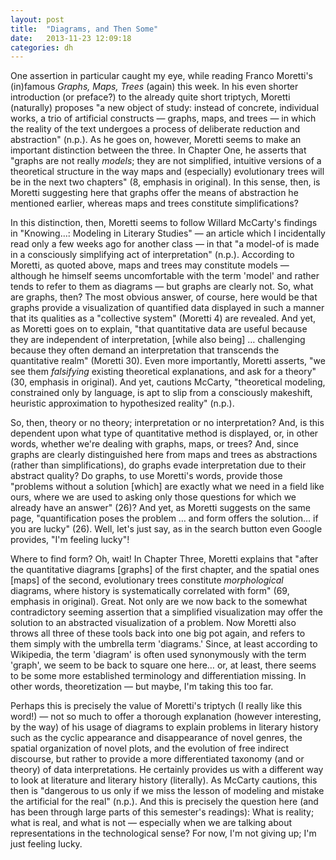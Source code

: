 ```yaml
---
layout: post
title:  "Diagrams, and Then Some"
date:   2013-11-23 12:09:18
categories: dh
---
```


One assertion in particular caught my eye, while reading Franco Moretti's (in)famous _Graphs, Maps, Trees_ (again) this week. In his even shorter introduction (or preface?) to the already quite short triptych, Moretti (naturally) proposes "a new object of study: instead of concrete, individual  works, a trio of artificial constructs &mdash; graphs, maps, and trees &mdash; in which the reality of the text undergoes a process of deliberate reduction and abstraction" (n.p.). As he goes on, however, Moretti seems to make an important distinction between the three. In Chapter One, he asserts that "graphs are not really _models_; they are not simplified, intuitive versions of a theoretical structure in the way maps and (especially) evolutionary trees will be in the next two chapters" (8, emphasis in original). In this sense, then, is Moretti suggesting here that graphs offer the means of abstraction he mentioned earlier, whereas maps and trees constitute simplifications?

In this distinction, then, Moretti seems to follow Willard McCarty's findings in "Knowing&hellip;: Modeling in Literary Studies" &mdash; an article which I incidentally read only a few weeks ago for another class &mdash; in that "a model-of is made in a consciously simplifying act of interpretation" (n.p.). According to Moretti, as quoted above, maps and trees may constitute models &mdash; although he himself seems uncomfortable with the term 'model' and rather tends to refer to them as diagrams &mdash; but graphs are clearly not. So, what are graphs, then? The most obvious answer, of course, here would be that graphs provide a visualization of quantified data displayed in such a manner that its qualities as a "collective system" (Moretti 4) are revealed. And yet, as Moretti goes on to explain, "that quantitative data are useful because they are independent of interpretation, [while also being] … challenging because they often demand an interpretation that transcends the quantitative realm" (Moretti 30). Even more importantly, Moretti asserts, "we see them _falsifying_ existing theoretical explanations, and ask for a theory" (30, emphasis in original). And yet, cautions McCarty, "theoretical modeling, constrained only by language, is apt to slip from a consciously makeshift, heuristic approximation to hypothesized reality" (n.p.).

<!--break-->

So, then, theory or no theory; interpretation or no interpretation? And, is this dependent upon what type of quantitative method is displayed, or, in other words, whether we're dealing with graphs, maps, or trees? And, since graphs are clearly distinguished here from maps and trees as abstractions (rather than simplifications), do graphs evade interpretation due to their abstract quality? Do graphs, to use Moretti's words, provide those "problems without a solution [which] are exactly what we need in a field like ours, where we are used to asking only those questions for which we already have an answer" (26)? And yet, as Moretti suggests on the same page, "quantification poses the problem … and form offers the solution… if you are lucky" (26). Well, let's just say, as in the search button even Google provides, "I'm feeling lucky"!

Where to find form? Oh, wait! In Chapter Three, Moretti explains that "after the quantitative diagrams [graphs] of the first chapter, and the spatial ones [maps] of the second, evolutionary trees constitute _morphological_ diagrams, where history is systematically correlated with form" (69, emphasis in original). Great. Not only are we now back to the somewhat contradictory seeming assertion that a simplified visualization may offer the solution to an abstracted visualization of a problem. Now Moretti also throws all three of these tools back into one big pot again, and refers to them simply with the umbrella term 'diagrams.' Since, at least according to Wikipedia, the term 'diagram' is often used synonymously with the term 'graph', we seem to be back to square one here… or, at least, there seems to be some more established terminology and differentiation missing. In other words, theoretization &mdash; but maybe, I'm taking this too far.

Perhaps this is precisely the value of Moretti's triptych (I really like this word!) &mdash; not so much to offer a thorough explanation (however interesting, by the way) of his usage of diagrams to explain problems in literary history such as the cyclic appearance and disappearance of novel genres, the spatial organization of novel plots, and the evolution of free indirect discourse, but rather to provide a more differentiated taxonomy (and or theory) of data interpretations. He certainly provides us with a different way to look at literature and literary history (literally). As McCarty cautions, this then is "dangerous to us only if we miss the lesson of modeling and mistake the artificial for the real" (n.p.). And this is precisely the question here (and has been through large parts of this semester's readings): What is reality; what is real, and what is not &mdash; especially when we are talking about representations in the technological sense? For now, I'm not giving up; I'm just feeling lucky.